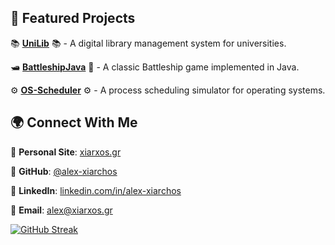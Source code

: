 ## 🔧 Featured Projects
📚 **[UniLib](https://github.com/alex-xiarchos/UniLib)** 📚 - A digital library management system for universities.

🛥️ **[BattleshipJava](https://github.com/alex-xiarchos/BattleshipJava)** 🚢 - A classic Battleship game implemented in Java.

⚙️ **[OS-Scheduler](https://github.com/alex-xiarchos/OS-Scheduler)** ⚙️ - A process scheduling simulator for operating systems.

## 🌍 Connect With Me 
🔗 **Personal Site**: [xiarxos.gr](https://xiarxos.gr/)

🐙 **GitHub**: [@alex-xiarchos](https://github.com/alex-xiarchos)

💼 **LinkedIn**: [linkedin.com/in/alex-xiarchos](https://linkedin.com/in/alex-xiarchos)

📩 **Email**: alex@xiarxos.gr

[![GitHub Streak](https://streak-stats.demolab.com?user=alex-xiarchos&theme=github-dark-blue&hide_border=true&mode=weekly)](https://git.io/streak-stats)
